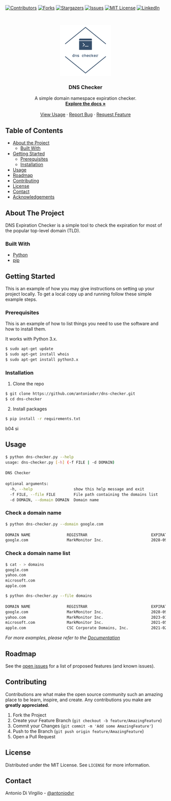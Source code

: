 <!--
*** Thanks for checking out this README Template. If you have a suggestion that would
*** make this better, please fork the repo and create a pull request or simply open
*** an issue with the tag "enhancement".
*** Thanks again! Now go create something AMAZING! :D
-->





<!-- PROJECT SHIELDS -->
<!--
*** I'm using markdown "reference style" links for readability.
*** Reference links are enclosed in brackets [ ] instead of parentheses ( ).
*** See the bottom of this document for the declaration of the reference variables
*** for contributors-url, forks-url, etc. This is an optional, concise syntax you may use.
*** https://www.markdownguide.org/basic-syntax/#reference-style-links
-->
[![Contributors][contributors-shield]][contributors-url]
[![Forks][forks-shield]][forks-url]
[![Stargazers][stars-shield]][stars-url]
[![Issues][issues-shield]][issues-url]
[![MIT License][license-shield]][license-url]
[![LinkedIn][linkedin-shield]][linkedin-url]



<!-- PROJECT LOGO -->
<br />
<p align="center">
  <a href="https://github.com/antoniodvr/dns-checker">
    <img src="images/logo.png" alt="Logo" width="160" height="160">
  </a>

  <h3 align="center">DNS Checker</h3>

  <p align="center">
    A simple domain namespace expiration checker.
    <a href="https://github.com/antoniodvr/dns-checker">
    <br />
    <strong>Explore the docs »</strong></a>
    <br />
    <br />
    <a href="#usage">View Usage</a>
    ·
    <a href="https://github.com/antoniodvr/dns-checker/issues">Report Bug</a>
    ·
    <a href="https://github.com/antoniodvr/dns-checker/issues">Request Feature</a>
  </p>
</p>



<!-- TABLE OF CONTENTS -->
## Table of Contents

* [About the Project](#about-the-project)
  * [Built With](#built-with)
* [Getting Started](#getting-started)
  * [Prerequisites](#prerequisites)
  * [Installation](#installation)
* [Usage](#usage)
* [Roadmap](#roadmap)
* [Contributing](#contributing)
* [License](#license)
* [Contact](#contact)
* [Acknowledgements](#acknowledgements)



<!-- ABOUT THE PROJECT -->
## About The Project

<!-- [![Product Name Screen Shot][product-screenshot]](https://example.com) -->

DNS Expiration Checker is a simple tool to check the expiration for most of the popular top-level domain (TLD).

### Built With

* [Python](https://www.python.org/) 
* [pip](https://pip.pypa.io/en/stable/)



<!-- GETTING STARTED -->
## Getting Started

This is an example of how you may give instructions on setting up your project locally.
To get a local copy up and running follow these simple example steps.

### Prerequisites

This is an example of how to list things you need to use the software and how to install them.

It works with Python 3.x.

```sh
$ sudo apt-get update
$ sudo apt-get install whois
$ sudo apt-get install python3.x
```

### Installation

1. Clone the repo
```sh
$ git clone https://github.com/antoniodvr/dns-checker.git
$ cd dns-checker
```
2. Install packages
```sh
$ pip install -r requirements.txt
```
b04 si


<!-- USAGE EXAMPLES -->
## Usage

```sh
$ python dns-checker.py --help
usage: dns-checker.py [-h] (-f FILE | -d DOMAIN)

DNS Checker

optional arguments:
  -h, --help                  show this help message and exit
  -f FILE, --file FILE        File path containing the domains list
  -d DOMAIN, --domain DOMAIN  Domain name
```

### Check a domain name

```sh
$ python dns-checker.py --domain google.com

DOMAIN NAME                REGISTRAR                            EXPIRATION DATE                 DAYS LEFT
google.com                 MarkMonitor Inc.                     2028-09-14 04:00:00             3161
```


### Check a domain name list

```sh
$ cat - > domains
google.com
yahoo.com
microsoft.com
apple.com
```

```sh
$ python dns-checker.py --file domains

DOMAIN NAME                REGISTRAR                            EXPIRATION DATE                 DAYS LEFT
google.com                 MarkMonitor Inc.                     2028-09-14 04:00:00             3161
yahoo.com                  MarkMonitor Inc.                     2023-01-19 05:00:00             1096
microsoft.com              MarkMonitor Inc.                     2021-05-03 04:00:00             470
apple.com                  CSC Corporate Domains, Inc.          2021-02-20 05:00:00             398
```

_For more examples, please refer to the [Documentation](https://github.com/antoniodvr/dns-checker)_



<!-- ROADMAP -->
## Roadmap

See the [open issues](https://github.com/antoniodvr/dns-checker/issues) for a list of proposed features (and known issues).



<!-- CONTRIBUTING -->
## Contributing

Contributions are what make the open source community such an amazing place to be learn, inspire, and create. Any contributions you make are **greatly appreciated**.

1. Fork the Project
2. Create your Feature Branch (`git checkout -b feature/AmazingFeature`)
3. Commit your Changes (`git commit -m 'Add some AmazingFeature'`)
4. Push to the Branch (`git push origin feature/AmazingFeature`)
5. Open a Pull Request



<!-- LICENSE -->
## License

Distributed under the MIT License. See `LICENSE` for more information.



<!-- CONTACT -->
## Contact

Antonio Di Virgilio - [@antoniodvr](https://linkedin.com/in/antoniodvr)





<!-- MARKDOWN LINKS & IMAGES -->
<!-- https://www.markdownguide.org/basic-syntax/#reference-style-links -->
[contributors-shield]: https://img.shields.io/github/contributors/antoniodvr/dns-checker.svg?style=flat-square
[contributors-url]: https://github.com/antoniodvr/dns-checker/graphs/contributors
[forks-shield]: https://img.shields.io/github/forks/antoniodvr/dns-checker.svg?style=flat-square
[forks-url]: https://github.com/antoniodvr/dns-checker/network/members
[stars-shield]: https://img.shields.io/github/stars/antoniodvr/dns-checker.svg?style=flat-square
[stars-url]: https://github.com/antoniodvr/dns-checker/stargazers
[issues-shield]: https://img.shields.io/github/issues/antoniodvr/dns-checker.svg?style=flat-square
[issues-url]: https://github.com/antoniodvr/dns-checker/issues
[license-shield]: https://img.shields.io/github/license/antoniodvr/dns-checker.svg?style=flat-square
[license-url]: https://github.com/antoniodvr/dns-checker/blob/master/LICENSE
[linkedin-shield]: https://img.shields.io/badge/-LinkedIn-black.svg?style=flat-square&logo=linkedin&colorB=555
[linkedin-url]: https://linkedin.com/in/antoniodvr
